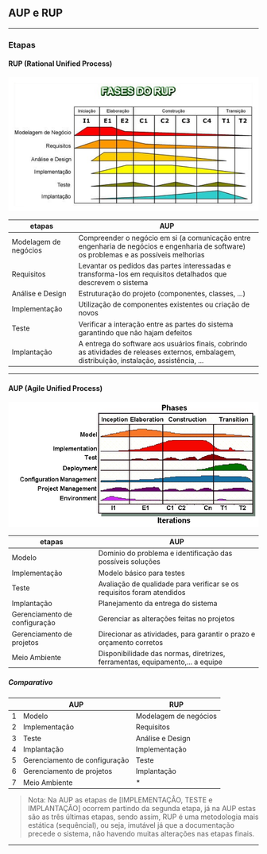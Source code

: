 ## AUP e RUP

---
### Etapas
#### RUP (Rational Unified Process)

![RUP](./imgs/RUP_diagram.jpg)

|etapas|AUP|
|-|-|
|Modelagem de negócios| Compreender o negócio em si (a comunicação entre engenharia de negócios e engenharia de software) os problemas e as possíveis melhorias|
|Requisitos|Levantar os pedidos das partes interessadas e transforma-los em requisitos detalhados que descrevem o sistema|
|Análise e Design|Estruturação do projeto (componentes, classes, ...)|
|Implementação|Utilização de componentes existentes ou criação de novos|
|Teste|Verificar a interação entre as partes do sistema garantindo que não hajam defeitos|
|Implantação|A entrega do software aos usuários finais, cobrindo as atividades de releases externos, embalagem, distribuição, instalação, assistência, ...|

---
#### AUP (Agile Unified Process)

![AUP](./imgs/AUP_diagram.jpg)

|etapas|AUP|
|-|-|
|Modelo|Domínio do problema e identificação das possíveis soluções|
|Implementação| Modelo básico para testes|
|Teste|Avaliação de qualidade para verificar se os requisitos foram atendidos|
|Implantação|Planejamento da entrega do sistema|
|Gerenciamento de configuração|Gerenciar as alterações feitas no projetos|
|Gerenciamento de projetos|Direcionar as atividades, para garantir o prazo e orçamento corretos|
|Meio Ambiente|Disponibilidade das normas, diretrizes, ferramentas, equipamento,... a equipe|

##### Comparativo
|| AUP | RUP |
|-|-|-|
|1|Modelo|Modelagem de negócios|
|2|Implementação|Requisitos|
|3|Teste|Análise e Design|
|4|Implantação|Implementação|
|5|Gerenciamento de configuração|Teste|
|6|Gerenciamento de projetos|Implantação|
|7|Meio Ambiente| * |


> Nota: Na AUP as etapas de [IMPLEMENTAÇÂO, TESTE e IMPLANTAÇÃO] ocorrem partindo da segunda etapa, já na AUP estas são as três últimas etapas, sendo assim, RUP é uma metodologia mais estática (sequêncial), ou seja, imutável já que a documentação precede o sistema, não havendo muitas alterações nas etapas finais.

---
